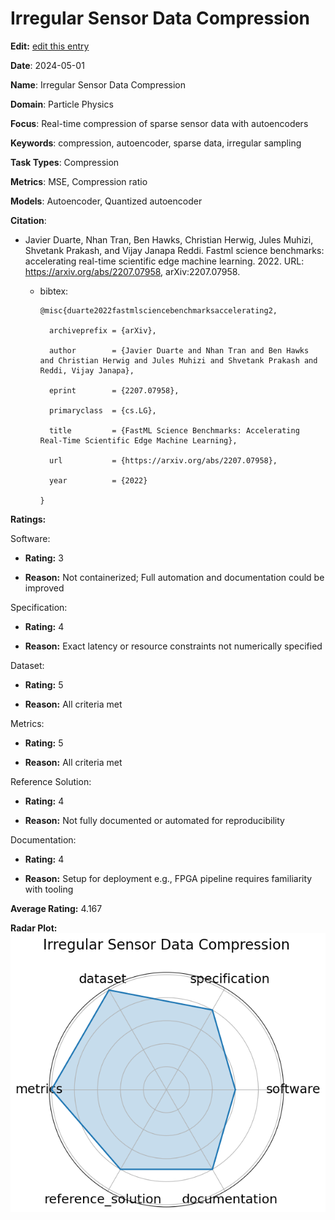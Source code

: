 # Irregular Sensor Data Compression


**Edit:** [edit this entry](https://github.com/mlcommons-science/benchmark/tree/main/source)


**Date**: 2024-05-01


**Name**: Irregular Sensor Data Compression


**Domain**: Particle Physics


**Focus**: Real-time compression of sparse sensor data with autoencoders


**Keywords**: compression, autoencoder, sparse data, irregular sampling


**Task Types**: Compression


**Metrics**: MSE, Compression ratio


**Models**: Autoencoder, Quantized autoencoder


**Citation**:


- Javier Duarte, Nhan Tran, Ben Hawks, Christian Herwig, Jules Muhizi, Shvetank Prakash, and Vijay Janapa Reddi. Fastml science benchmarks: accelerating real-time scientific edge machine learning. 2022. URL: https://arxiv.org/abs/2207.07958, arXiv:2207.07958.

  - bibtex:
      ```
      @misc{duarte2022fastmlsciencebenchmarksaccelerating2,

        archiveprefix = {arXiv},

        author        = {Javier Duarte and Nhan Tran and Ben Hawks and Christian Herwig and Jules Muhizi and Shvetank Prakash and Reddi, Vijay Janapa},

        eprint        = {2207.07958},

        primaryclass  = {cs.LG},

        title         = {FastML Science Benchmarks: Accelerating Real-Time Scientific Edge Machine Learning},

        url           = {https://arxiv.org/abs/2207.07958},

        year          = {2022}

      }

      ```

**Ratings:**


Software:


  - **Rating:** 3


  - **Reason:** Not containerized; Full automation and documentation could be improved 


Specification:


  - **Rating:** 4


  - **Reason:** Exact latency or resource constraints not numerically specified 


Dataset:


  - **Rating:** 5


  - **Reason:** All criteria met 


Metrics:


  - **Rating:** 5


  - **Reason:** All criteria met 


Reference Solution:


  - **Rating:** 4


  - **Reason:** Not fully documented or automated for reproducibility 


Documentation:


  - **Rating:** 4


  - **Reason:** Setup for deployment  e.g., FPGA pipeline  requires familiarity with tooling 


**Average Rating:** 4.167


**Radar Plot:**
 ![Irregular Sensor Data Compression radar plot](../../tex/images/irregular_sensor_data_compression_radar.png)